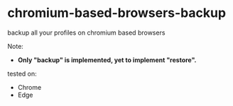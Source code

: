 # chromium-based-browsers-backup
backup all your profiles on chromium based browsers

Note:  
- **Only "backup" is implemented, yet to implement "restore".**

tested on:  
 - Chrome
 - Edge
